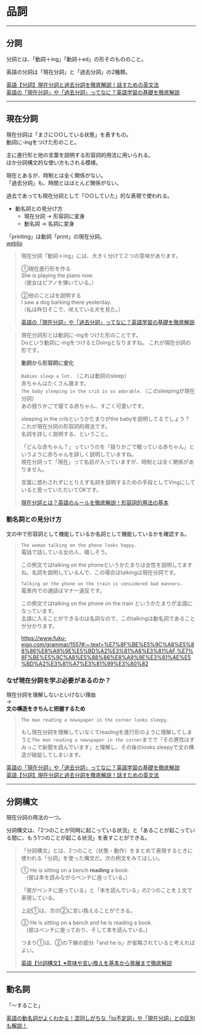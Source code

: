 # 品詞

---

## 分詞

分詞とは、「動詞＋ing」「動詞＋ed」の形そのもののこと。  

英語の分詞は「現在分詞」と「過去分詞」の2種類。  

[英語【分詞】現在分詞と過去分詞を徹底解説！話すための英文法](https://english-club.jp/blog/english-participle/)  
[英語の「現在分詞」や「過去分詞」ってなに？英語学習の基礎を徹底解説](https://www.rarejob.com/englishlab/column/20190528/)  

---

## 現在分詞

現在分詞は「まさに○○している状態」を表すもの。  
動詞に-ingをつけた形のこと。  

主に進行形と他の言葉を説明する形容詞的用法に用いられる。  
ほか分詞構文的な使い方もされる模様。  

現在とあるが、時制とは全く関係がない。  
「過去分詞」も、時間とはほとんど関係がない。  

過去であっても現在分詞として「○○していた」的な表現で使われる。  

- 動名詞との見分け方  
  - 現在分詞 → 形容詞に変身  
  - 動名詞 → 名詞に変身  

「printing」は動詞「print」の現在分詞。  
[weblio](https://ejje.weblio.jp/content/printing)  

>現在分詞「動詞＋ing」には、大きく分けて２つの意味があります。  
>
>①現在進行形を作る  
>She is playing the piano now.  
>（彼女はピアノを弾いている。）  
>
>②他のことばを説明する  
>I saw a dog barking there yesterday.  
>（私は昨日そこで、吠えている犬を見た。）  
>
>[英語の「現在分詞」や「過去分詞」ってなに？英語学習の基礎を徹底解説](https://www.rarejob.com/englishlab/column/20190528/)  

<!--  -->
>現在分詞形とは動詞に-ingをつけた形のことです。  
>Doという動詞に-ingをつけるとDoingとなりますね。 これが現在分詞の形です。  
>
>**動詞から形容詞に変化**  
>
>`Babies sleep a lot.` （これは動詞のsleep）  
>赤ちゃんはたくさん寝ます。  
>`The baby sleeping in the crib is so adorable.`（このsleepingが現在分詞）  
>あの揺りかごで寝てる赤ちゃん、すごく可愛いです。  
>
>sleeping in the cribというかたまりがthe babyを説明してるでしょう？  
>これが現在分詞の形容詞的用法です。  
>名詞を詳しく説明する、ということ。  
>
>「どんな赤ちゃん？」っていうのを「揺りかごで眠っている赤ちゃん」というように赤ちゃんを詳しく説明していますね。  
>現在分詞って「現在」って名前が入っていますが、時制とは全く関係がありません。  
>
>言葉に惑わされずにとりえず名詞を説明するための手段としてVingにしていると思っていただいてOKです。  
>
>[現在分詞とは？英語のルールを徹底解説！形容詞的用法の基本](https://www.fuku-eigo.com/grammar/1557#:~:text=%E7%8F%BE%E5%9C%A8%E5%88%86%E8%A9%9E%E5%BD%A2%E3%81%A8%E3%81%AF,%E7%8F%BE%E5%9C%A8%E5%88%86%E8%A9%9E%E3%81%AE%E5%BD%A2%E3%81%A7%E3%81%99%E3%80%82)  

### 動名詞との見分け方

文の中で形容詞として機能しているか名詞として機能しているかを確認する。  

>`The woman talking on the phone looks happy.`  
>電話で話している女の人、嬉しそう。  
>
>この例文ではtalking on the phoneというかたまりは女性を説明してますね。名詞を説明しているんで、この場合はtalkingは現在分詞です。  
>
>`Talking on the phone on the train is considered bad manners.`  
>電車内での通話はマナー違反です。  
>
>この例文ではtalking on the phone on the train というかたまりが主語になっています。  
>主語に入ることができるのは名詞なので、このtalkingは動名詞であることが分かります。  
>
><https://www.fuku-eigo.com/grammar/1557#:~:text=%E7%8F%BE%E5%9C%A8%E5%88%86%E8%A9%9E%E5%BD%A2%E3%81%A8%E3%81%AF,%E7%8F%BE%E5%9C%A8%E5%88%86%E8%A9%9E%E3%81%AE%E5%BD%A2%E3%81%A7%E3%81%99%E3%80%82>  

### なぜ現在分詞を学ぶ必要があるのか？

現在分詞を理解しないといけない理由  
→  
**文の構造をきちんと把握するため**  

>`The man reading a newspaper in the corner looks sleepy.`
>
>もし現在分詞を理解していなくてreadingを進行形のように理解してしまうと`The man reading a newspaper in the corner`までで「その男性はすみっこで新聞を読んでいます」と理解し、その後のlooks sleepyで文の構造が破綻してしまいます。  

[英語の「現在分詞」や「過去分詞」ってなに？英語学習の基礎を徹底解説](https://www.rarejob.com/englishlab/column/20190528/)  
[英語【分詞】現在分詞と過去分詞を徹底解説！話すための英文法](https://english-club.jp/blog/english-participle/)  

---

## 分詞構文

現在分詞の用法の一つ。  

分詞構文は、「2つのことが同時に起こっている状況」と「あることが起こっている間に、もう1つのことが起こる状況」を表すことができる。  

>「分詞構文」とは、2つのこと（状態・動作）をまとめて表現するときに使われる「分詞」を使った構文だ。次の例文をみてほしい。  
>  
>① He is sitting on a bench **reading** a book.  
>　(彼は本を読みながらベンチに座っている。)  
>  
>「彼がベンチに座っている」と「本を読んでいる」の2つのことを１文で表現している。  
>
>上記①は、次の②に言い換えることができる。  
>
>② He is sitting on a bench and he is reading a book.  
>　(彼はベンチに座っており、そして本を読んでいる。)  
>
>つまり①は、②の下線の部分「and he is」が省略されていると考えればよい。
>
>[英語【分詞構文】※意味や言い換えを基本から発展まで徹底解説](https://english-club.jp/blog/english-participial-construction/)  

---

## 動名詞

「〜すること」  

[英語の動名詞がよくわかる！混同しがちな「to不定詞」や「現在分詞」との区別も解説！](https://www.rarejob.com/englishlab/column/20221024/)  

